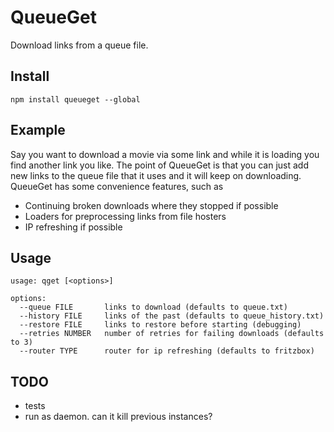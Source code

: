 # QueueGet
Download links from a queue file.

## Install
```
npm install queueget --global
```

## Example
Say you want to download a movie via some link and while it is loading you find another link you like. The point
of QueueGet is that you can just add new links to the queue file that it uses and it will keep on downloading. QueueGet 
has some convenience features, such as 
* Continuing broken downloads where they stopped if possible
* Loaders for preprocessing links from file hosters
* IP refreshing if possible

## Usage
```
usage: qget [<options>]

options:
  --queue FILE       links to download (defaults to queue.txt)
  --history FILE     links of the past (defaults to queue_history.txt)
  --restore FILE     links to restore before starting (debugging)
  --retries NUMBER   number of retries for failing downloads (defaults to 3)
  --router TYPE      router for ip refreshing (defaults to fritzbox)

```

## TODO

* tests
* run as daemon. can it kill previous instances?
